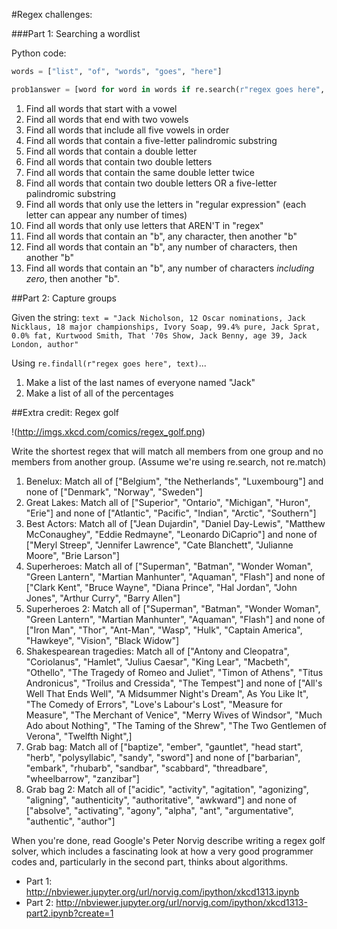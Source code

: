 #Regex challenges:

###Part 1: Searching a wordlist

Python code:

```python
words = ["list", "of", "words", "goes", "here"]

prob1answer = [word for word in words if re.search(r"regex goes here", word)]
```

1. Find all words that start with a vowel
2. Find all words that end with two vowels
3. Find all words that include all five vowels in order
4. Find all words that contain a five-letter palindromic substring
5. Find all words that contain a double letter
6. Find all words that contain two double letters
7. Find all words that contain the same double letter twice
8. Find all words that contain two double letters OR a five-letter palindromic substring
9. Find all words that only use the letters in "regular expression" (each letter can appear any number of times)
10. Find all words that only use letters that AREN'T in "regex"
11. Find all words that contain an "b", any character, then another "b"
12. Find all words that contain an "b", any number of characters, then another "b"
13. Find all words that contain an "b", any number of characters *including zero*, then another "b".



##Part 2: Capture groups

Given the string: `text = "Jack Nicholson, 12 Oscar nominations, Jack Nicklaus, 18 major championships, Ivory Soap, 99.4% pure, Jack Sprat, 0.0% fat, Kurtwood Smith, That '70s Show, Jack Benny, age 39, Jack London, author"`

Using `re.findall(r"regex goes here", text)`...
1. Make a list of the last names of everyone named "Jack"
2. Make a list of all of the percentages

##Extra credit: Regex golf

!(http://imgs.xkcd.com/comics/regex_golf.png)

Write the shortest regex that will match all members from one group and no members from another group.  (Assume we're using re.search, not re.match)

1. Benelux: Match all of ["Belgium", "the Netherlands", "Luxembourg"] and none of ["Denmark", "Norway", "Sweden"]
2. Great Lakes: Match all of ["Superior", "Ontario", "Michigan", "Huron", "Erie"] and none of ["Atlantic", "Pacific", "Indian", "Arctic", "Southern"]
3. Best Actors: Match all of ["Jean Dujardin", "Daniel Day-Lewis", "Matthew McConaughey", "Eddie Redmayne", "Leonardo DiCaprio"] and none of ["Meryl Streep", "Jennifer Lawrence", "Cate Blanchett", "Julianne Moore", "Brie Larson"] 
4. Superheroes: Match all of ["Superman", "Batman", "Wonder Woman", "Green Lantern", "Martian Manhunter", "Aquaman", "Flash"] and none of ["Clark Kent", "Bruce Wayne", "Diana Prince", "Hal Jordan", "John Jones", "Arthur Curry", "Barry Allen"]
5. Superheroes 2: Match all of ["Superman", "Batman", "Wonder Woman", "Green Lantern", "Martian Manhunter", "Aquaman", "Flash"] and none of ["Iron Man", "Thor", "Ant-Man", "Wasp", "Hulk", "Captain America", "Hawkeye", "Vision", "Black Widow"]
6. Shakespearean tragedies: Match all of ["Antony and Cleopatra", "Coriolanus", "Hamlet", "Julius Caesar", "King Lear", "Macbeth", "Othello", "The Tragedy of Romeo and Juliet", "Timon of Athens", "Titus Andronicus", "Troilus and Cressida", "The Tempest"] and none of ["All's Well That Ends Well", "A Midsummer Night's Dream", As You Like It", "The Comedy of Errors", "Love's Labour's Lost", "Measure for Measure", "The Merchant of Venice", "Merry Wives of Windsor", "Much Ado about Nothing", "The Taming of the Shrew", "The Two Gentlemen of Verona", "Twelfth Night",]
7. Grab bag: Match all of ["baptize", "ember", "gauntlet", "head start", "herb", "polysyllabic", "sandy", "sword"] and none of ["barbarian", "embark", "rhubarb", "sandbar", "scabbard", "threadbare", "wheelbarrow", "zanzibar"]
8. Grab bag 2: Match all of ["acidic", "activity", "agitation", "agonizing", "aligning", "authenticity", "authoritative", "awkward"] and none of ["absolve", "activating", "agony", "alpha", "ant", "argumentative", "authentic", "author"]

When you're done, read Google's Peter Norvig describe writing a regex golf solver, which includes a fascinating look at how a very good programmer codes and, particularly in the second part, thinks about algorithms.
* Part 1: http://nbviewer.jupyter.org/url/norvig.com/ipython/xkcd1313.ipynb
* Part 2: http://nbviewer.jupyter.org/url/norvig.com/ipython/xkcd1313-part2.ipynb?create=1